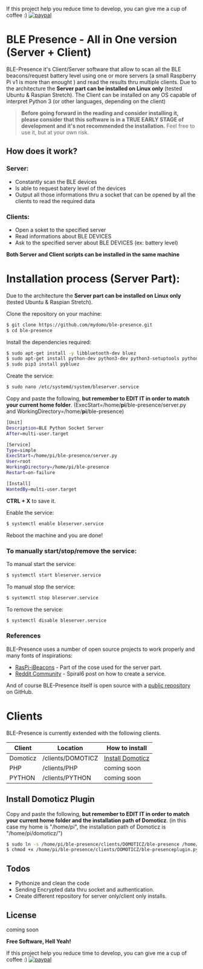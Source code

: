 If this project help you reduce time to develop, you can give me a cup of coffee :)
[![paypal](https://www.paypalobjects.com/en_US/i/btn/btn_donateCC_LG.gif)](https://paypal.me/marcobag)

# BLE Presence - All in One version (Server + Client)

BLE-Presence it's Client/Server software that allow to scan all the BLE beacons/request battery level using one or more servers (a small Raspberry Pi v1 is more than enought ) and read the results thru multiple clients.
Due to the architecture the **Server part can be installed on Linux only** (tested Ubuntu & Raspian Stretch).
The Client can be installed on any OS capable of interpret Python 3 (or other languages, depending on the client)
> **Before going forward in the reading and consider installing it, please consider that this software is in a TRUE EARLY STAGE of development and it's not recommended the installation.**
> Feel free to use it, but at your own risk.

## How does it work?
### Server:
  - Constantly scan the BLE devices
  - Is able to request batery level of the devices
  - Output all those informations thru a socket that can be opened by all the clients to read the required data

### Clients:
  - Open a soket to the specified server
  - Read informations about BLE DEVICES
  - Ask to the specified server about BLE DEVICES (ex: battery level)

**Both Server and Client scripts can be installed in the same machine**

# Installation process (Server Part):
Due to the architecture the **Server part can be installed on Linux only** (tested Ubuntu & Raspian Stretch).

Clone the repository on your machine:
```sh
$ git clone https://github.com/mydomo/ble-presence.git
$ cd ble-presence
```
Install the dependencies required:
```sh
$ sudo apt-get install -y libbluetooth-dev bluez
$ sudo apt-get install python-dev python3-dev python3-setuptools python3-pip
$ sudo pip3 install pybluez
```
Create the service:
```sh
$ sudo nano /etc/systemd/system/bleserver.service
```
Copy and paste the following, **but remember to EDIT IT in order to match your current home folder**. (ExecStart=/home/**pi**/ble-presence/server.py and WorkingDirectory=/home/**pi**/ble-presence)
```sh
[Unit]
Description=BLE Python Socket Server
After=multi-user.target

[Service]
Type=simple
ExecStart=/home/pi/ble-presence/server.py
User=root
WorkingDirectory=/home/pi/ble-presence
Restart=on-failure

[Install]
WantedBy=multi-user.target
```
**CTRL + X** to save it.

Enable the service:
```sh
$ systemctl enable bleserver.service
```
Reboot the machine and you are done!

### To manually start/stop/remove the service:
To manual start the service:
```sh
$ systemctl start bleserver.service
```
To manual stop the service:
```sh
$ systemctl stop bleserver.service
```
To remove the service:
```sh
$ systemctl disable bleserver.service
```
### References

BLE-Presence uses a number of open source projects to work properly and many fonts of inspirations:

* [RasPi-iBeacons] - Part of the cose used for the server part.
* [Reddit Community] - Spiral6 post on how to create a service.

And of course BLE-Presence itself is open source with a [public repository] on GitHub.

# Clients

BLE-Presence is currently extended with the following clients.

| Client | Location | How to install |
| ------ | ------ | ------ |
| Domoticz | /clients/DOMOTICZ | [Install Domoticz] |
| PHP | /clients/PHP | coming soon |
| PYTHON | /clients/PYTHON | coming soon |

## Install Domoticz Plugin
Copy and paste the following, **but remember to EDIT IT in order to match your current home folder and the installation path of Domoticz**. (in this case my home is "/home/pi", the installation path of Domoticz is "/home/pi/domoticz/")
```sh
$ sudo ln -s /home/pi/ble-presence/clients/DOMOTICZ/ble-presence /home/pi/domoticz/plugins
$ chmod +x /home/pi/ble-presence/clients/DOMOTICZ/ble-presenceplugin.py
```
## Todos

 - Pythonize and clean the code
 - Sending Encrypted data thru socket and authentication.
 - Create different repository for server only/client only installs.

License
----

coming soon

**Free Software, Hell Yeah!**

If this project help you reduce time to develop, you can give me a cup of coffee :)
[![paypal](https://www.paypalobjects.com/en_US/i/btn/btn_donateCC_LG.gif)](https://paypal.me/marcobag)

[//]: # (These are reference links used in the body of this note and get stripped out when the markdown processor does its job. There is no need to format nicely because it shouldn't be seen. Thanks SO - http://stackoverflow.com/questions/4823468/store-comments-in-markdown-syntax)

   [RasPi-iBeacons]: <https://github.com/flyinactor91/RasPi-iBeacons>
   [Reddit Community]: <https://www.reddit.com/r/raspberry_pi/comments/4vhofs/creating_a_systemd_daemon_so_you_can_run_a_python/>
   [public repository]: <https://github.com/mydomo/ble-presence>
   [Install Domoticz]: <#Install-Domoticz-Plugin>
